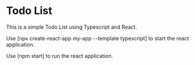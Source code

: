 # Todo List

This is a simple Todo List using Typescript and React.

Use [npx create-react-app my-app --template typescript] to start the react application.

Use [npm start] to run the react application.
